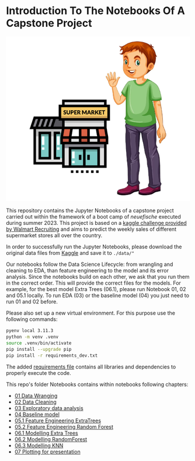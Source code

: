 # Introduction To The Notebooks Of A Capstone Project 

![tom_superstore](images/1_tom_stuperstore.png)

This repository contains the Jupyter Notebooks of a capstone project carried out within the framework of a boot camp of *neuefische* executed during summer 2023. This project is based on a [kaggle challenge provided by Walmart Recruiting](https://www.kaggle.com/competitions/walmart-recruiting-store-sales-forecasting/overview) and aims to predict the weekly sales of different supermarket stores all over the country.

In order to successfully run the Jupyter Notebooks, please download the original data files from [Kaggle](https://www.kaggle.com/competitions/walmart-recruiting-store-sales-forecasting/data) and save it to ```./data/"```

Our notebooks follow the Data Science Lifecycle: from wrangling and  cleaning to EDA, than feature engineering to the model and its error analysis. Since the notebooks build on each other, we ask that you run them in the correct order. This will provide the correct files for the models. 
For example, for the best model Extra Trees (06.1), please run Notebook 01, 02 and 05.1 locally. To run EDA (03) or the baseline model (04) you just need to run 01 and 02 before.

Please also set up a new virtual environment. For this purpose use the following commands:

```BASH
pyenv local 3.11.3
python -m venv .venv
source .venv/bin/activate
pip install --upgrade pip
pip install -r requirements_dev.txt
```

The added [requirements file](requirements.txt) contains all libraries and dependencies to properly execute the code. 

This repo's folder Notebooks contains within notebooks following chapters:

- [01 Data Wranging](Notebooks/01_dataframe_merging.ipynb)
- [02 Data Cleaning](Notebooks/02_data_cleaning.ipynb)
- [03 Exploratory data analysis](Notebooks/03_eda.ipynb)
- [04 Baseline model](Notebooks/04_baseline_model.ipynb)
- [05.1 Feature Engineering ExtraTrees](Notebooks/05.1_feature_engineering_extratrees.ipynb)
- [05.2 Feature Engineering Random Forest](Notebooks/05.2_feature_engineering_randomforest.ipynb)
- [06.1 Modelling Extra Trees](Notebooks/06.1_best_model_extratrees.ipynb)
- [06.2 Modelling RandomForest](Notebooks/05.2_feature_engineering_randomforest.ipynb)
- [06.3 Modelling KNN](06.3_modelling_knn.ipynb)
- [07 Plotting for presentation](Notebooks/07_plots_presentation.ipynb)
